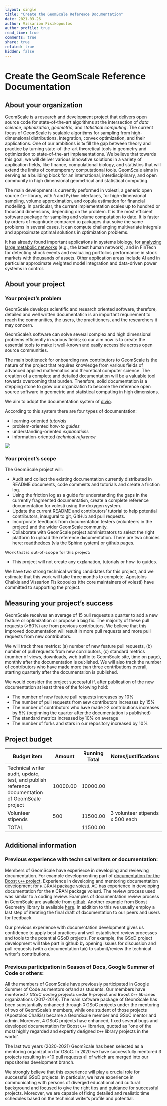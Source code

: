 ```yaml
---
layout: single
title: "Create the GeomScale Reference Documentation"
date: 2021-03-26
author: Vissarion Fisikopoulos
author_profile: true
read_time: true
comments: true
share: true
related: true
hidden: false
---
```



# Create the GeomScale Reference Documentation

## About your organization

GeomScale is a research and development project that delivers open source code for
state-of-the-art algorithms at the intersection of *data science*, *optimization*, *geometric*,
and *statistical computing*. The current focus of GeomScale is scalable algorithms for
sampling from high-dimensional distributions, integration, convex optimization,
and their applications. One of our ambitions is to fill the gap between theory and
practice by turning state-of-the-art theoretical tools in geometry and optimization
to state-of-the-art implementations. We believe that towards this goal, we will
deliver various innovative solutions in a variety of application fields, like finance,
computational biology, and statistics that will extend the limits of contemporary
computational tools. GeomScale aims in serving as a building block for an international,
interdisciplinary, and open community in high dimensional geometrical and statistical
computing.

The main development is currently performed in volesti, a generic open
source `C++` library, with `R` and `Python` interfaces, for high-dimensional sampling,
volume approximation, and copula estimation for financial modelling.
In particular, the current implementation scales up to hundred or thousand
dimensions, depending on the problem. It is the most efficient software package
for sampling and volume computation to date. It is faster by orders of magnitude
compared to packages that solve the same problems in several cases.
It can compute challenging multivariate integrals and approximate optimal
solutions in optimization problems.

It has already found important applications
in systems biology, for [analyzing large metabolic networks](https://arxiv.org/pdf/2012.05503.pdf)
(e.g., the latest human network), and in FinTech for detecting shock events and
evaluating portfolios performance in stock markets with thousands of assets.
Other application areas include AI and in particular approximate weighted
model integration and data-driven power systems in control.

## About your project

### Your project’s problem

GeomScale develops scientific and research oriented software, therefore,
detailed and well written documentation is an important requirement to reach the
communities, the users, the practitioners,  and the researchers it may concern.

GeomScale’s software can solve several complex and high dimensional problems efficiently
in various fields; so our aim now is to create the essential tools to make it well-known
and easily accessible across open source communities.

The main bottleneck for onboarding new contributors to GeomScale is the nature
of the project that requires knowledge from various fields of advanced applied
mathematics and theoretical computer science. The creation of a complete and
detailed documentation will be a valuable tool towards overcoming that burden.
Therefore, solid documentation is a stepping stone to grow our organization to
become the reference open source software in geometric and statistical computing
in high dimensions.

We aim to adopt the documentation system of [divio](https://documentation.divio.com/).

According to this system there are four types of documentation:

- learning-oriented *tutorials*
- problem-oriented *how-to guides*
- understanding-oriented *explanations*
- information-oriented *technical reference*

![](https://documentation.divio.com/_images/overview.png)

### Your project’s scope

The GeomScale project will:

- Audit and collect the existing documentation currently distributed in README documents, code comments and tutorials and create a friction log.
- Using the friction log as a guide for understanding the gaps in the currently fragmented documentation, create a complete reference documentation for volesti using the doxygen system.
- Update the current README and contributors’ tutorial to help potential contributors, inaugural to git, GitHub and pull requests.
- Incorporate feedback from documentation testers (volunteers in the project) and the wider GeomScale community.
- Collaborate with GeomScale project administrators to select the right platform to upload the reference documentation. There are two choices here:  [readthedocs](https://readthedocs.org)
(via the [Sphinx](https://www.sphinx-doc.org/en/master/) system) or
[github pages](https://pages.github.com/).

Work that is out-of-scope for this project:

- This project will not create any explanation, tutorials or how-to guides.

We have two strong technical writing candidates for this project, and we estimate that this work will take three months to complete.
Apostolos Chalkis and Vissarion Fisikopoulos (the  core maintainers of volesti) have committed to supporting the project.

## Measuring your project’s success

GeomScale receives an average of 15 pull requests a quarter to add a new feature or optimization or propose a bug fix.
The majority of these pull requests (>80%) are from previous contributors.
We believe that this improved documentation will result in more pull requests
and more pull requests from new contributors.

We will track three metrics:
(a) number of new feature pull requests,
(b) number of pull requests from new contributors,
(c) standard metrics (number of views, downloads, web traffic to GeomScale site, time on page),
monthly after the documentation is published. We will also track the number
of contributors who have made more than three contributions overall,
starting quarterly after the documentation is published.

We would consider the project successful if, after publication of the new documentation at least three of the following hold:
- The number of new feature pull requests increases by 10%
- The number of pull requests from new contributors increases by 15%
- The number of contributors who have made >2 contributions increases by 5% (beginning the quarter after the documentation is published)
- The standard metrics increased by 10% on average
- The number of forks and stars in our repository increased by 10%

## Project budget

| Budget item  | Amount  | Running Total  | Notes/justifications  |
|---|---|---|---|
| Technical writer audit, update, test, and publish reference documentation of GeomScale project  |  10000.00 | 10000.00  |   |
| Volunteer stipends  |  500 |  11500.00 | 3 volunteer stipends x 500 each  |
|  TOTAL |   | 11500.00  |   |


## Additional information

### Previous experience with technical writers or documentation:

Members of GeomScale have experience in developing and reviewing documentation.
For example developmenting part of
[documentation for the Boost `C++` project](https://www.boost.org/doc/libs/1_75_0/libs/geometry/doc/html/index.html).
Experience in developing and mentoring documentation development
for [`R` CRAN package volesti](https://CRAN.R-project.org/package=volesti).
AC has experience in developing documentation for the `R` CRAN package volesti.
The review process used was similar to a coding review. Examples of documentation
review process in GeomScale are available from
[github](https://github.com/boostorg/geometry/pulls?q=is%3Apr+is%3Aclosed+label%3Adocumentation).
Another example from Boost Geometry library is available
[here](https://github.com/boostorg/geometry/pull/667).
In addition to this we usually employ a last step of iterating the final draft
of documentation to our peers and users for feedback.

Our previous experience with documentation development gives us confidence to
apply best practices and well established review processes and tools to the
potential GSoD projects. For example, the GSoD project development will take
part in github by opening issues for discussion and pull requests
(with a documentation tab) to submit/review the technical writer's contributions.

### Previous participation in Season of Docs, Google Summer of Code or others:

All the members of GeomScale have previously participated in Google Summer of
Code as mentors or/and as students. Our members have mentored 7 GSoC coding
projects under `R`-project and Boost `C++` libraries organizations (2017-2019).
The main software package of GeomScale has been substantially enhanced through
3 GSoC projects under the mentoring of two of GeomScale’s members, while one
student of those projects (Apostolos Chalkis) became a GeomScale member and
GSoC mentor and admin. Moreover, 4 GSoC projects have enhanced, fixed several
bugs and developed documentation for Boost `C++` libraries, quoted as
"one of the most highly regarded and expertly designed `C++` library projects in the world".

The last two years (2020-2021) GeomScale has been selected as a mentoring
organization for GSoC. In 2020 we have successfully mentored 3 projects
resulting in >10 pull requests all of which are merged into our repositories
development branch.

We strongly believe that this experience will play a crucial role for
successful GSoD projects. In particular, we have experience in communicating
with persons of diverged educational and cultural background and focused
to give the right tips and guidance for successful projects. Moreover,
we are capable of fixing detailed and realistic time schedules based on
the technical writer’s profile and potential.


